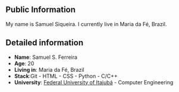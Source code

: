 ## Public Information 

My name is Samuel Siqueira. I currently live in Maria da Fé, Brazil.

## Detailed information

<ul>
    <li><strong>Name</strong>: Samuel S. Ferreira</li>
    <li><strong>Age</strong>: 20</li>
    <li><strong>Living in</strong>: Maria da Fé, Brazil</li>
    <li><strong>Stack</strong>:Git - HTML - CSS - Python - C/C++</li>
    <li><strong>University</strong>: <a href="https://unifei.edu.br">Federal University of Itajubá</a> - Computer Engineering
    </li>
<ul> 